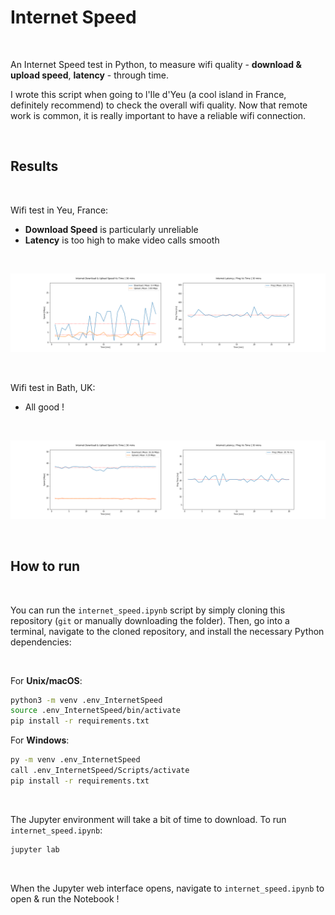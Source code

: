 # Internet Speed

<br>

An Internet Speed test in Python, to measure wifi quality - **download & upload speed**, **latency** - through time.

I wrote this script when going to l'Ile d'Yeu (a cool island in France, definitely recommend) to check the overall wifi quality. Now that remote work is common, it is really important to have a reliable wifi connection.

<br>



## Results

<br>

Wifi test in Yeu, France:

- **Download Speed** is particularly unreliable 
- **Latency** is too high to make video calls smooth

<br> 

![Wifi Yeu](https://github.com/paulcourty/InternetSpeed/blob/main/Graphs%20&%20Data/Wifi%20Yeu.png)

<br>

Wifi test in Bath, UK:

- All good !

<br>

![Wifi Bath](https://github.com/paulcourty/InternetSpeed/blob/main/Graphs%20&%20Data/Wifi%20Bath.png)

<br>



## How to run

<br>

You can run the `internet_speed.ipynb` script by simply cloning this repository (`git` or manually downloading the folder). Then, go into a terminal, navigate to the cloned repository, and install the necessary Python dependencies:

<br>

For **Unix/macOS**:

```sh
python3 -m venv .env_InternetSpeed
source .env_InternetSpeed/bin/activate
pip install -r requirements.txt
```

For **Windows**:

```sh
py -m venv .env_InternetSpeed
call .env_InternetSpeed/Scripts/activate
pip install -r requirements.txt
```

<br>

The Jupyter environment will take a bit of time to download. To run `internet_speed.ipynb`:

```sh
jupyter lab
``` 

<br>

When the Jupyter web interface opens, navigate to `internet_speed.ipynb` to open & run the Notebook !